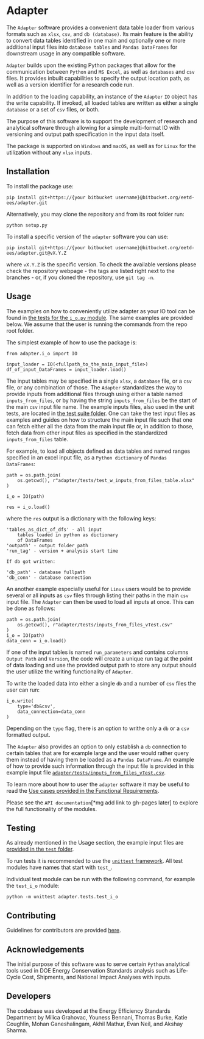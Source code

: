 # Adapter

The `Adapter` software provides a convenient data table loader from various formats such as `xlsx`, `csv`, and `db (database)`. Its main feature is the ability to convert data tables identified in one main and optionally one or more additional input files into `database tables` and `Pandas DataFrames` for downstream usage in any compatible software.

`Adapter` builds upon the existing Python packages that allow for the communication between `Python` and `MS Excel`, as well as `databases` and `csv` files. It provides inbuilt capabilities to specify the output location path, as well as a version identifier for a research code run. 

In addition to the loading capability, an instance of the `Adapter` `IO` object has the write capability. If invoked, all loaded tables are written as either a single `database` or a set of `csv` files, or both.

The purpose of this software is to support the development of research and analytical software through allowing for a simple multi-format IO with versioning and output path specification in the input data itself.

The package is supported on `Windows` and `macOS`, as well as for `Linux` for the utilization without any `xlsx` inputs. 


## Installation

To install the package use:
```
pip install git+https://{your bitbucket username}@bitbucket.org/eetd-ees/adapter.git
```

Alternatively, you may clone the repository and from its root folder run:
```
python setup.py
```

To install a specific version of the `adapter` software you can use:
```
pip install git+https://{your bitbucket username}@bitbucket.org/eetd-ees/adapter.git@vX.Y.Z
```
where `vX.Y.Z` is the specific version. To check the available versions please check the repository webpage - the tags are listed right next to the branches - or, if you cloned the repository, use `git tag -n`.


## Usage

The examples on how to conveniently utilize adapter as your IO tool can be found in [the tests for the `i_o.py` module](https://bitbucket.org/eetd-ees/adapter/src/master/adapter/tests/test_i_o.py). The same examples are provided below. We assume that the user is running the commands from the repo root folder.

The simplest example of how to use the package is:
```
from adapter.i_o import IO

input_loader = IO(<fullpath_to_the_main_input_file>)
df_of_input_DataFrames = input_loader.load()
```

The input tables may be specified in a single `xlsx`, a `database` file, or a `csv` file, or any combination of those. The `Adapter` standardizes the way to provide inputs from additional files through using either a table named `inputs_from_files`, or by having the string `inputs_from_files` be the start of the main `csv` input file name. The example inputs files, also used in the unit tests, are located in [the test suite folder](https://bitbucket.org/eetd-ees/adapter/src/master/adapter/tests/). One can take the test input files as examples and guides on how to structure the main input file such that one can fetch either all the data from the main input file or, in addition to those, fetch data from other input files as specified in the standardized `inputs_from_files` table.

For example, to load all objects defined as data tables and named ranges specified in an excel input file, as a
`Python dictionary` of `Pandas DataFrames`:

```
path = os.path.join(
    os.getcwd(), r"adapter/tests/test_w_inputs_from_files_table.xlsx"
)

i_o = IO(path)

res = i_o.load()
```

where the `res` output is a dictionary with the following keys:
```
'tables_as_dict_of_dfs' - all input
    tables loaded in python as dictionary
    of DataFrames
'outpath' - output folder path
'run_tag' - version + analysis start time

If db got written:

'db_path' - database fullpath
'db_conn' - database connection
```

An another example especially useful for `Linux` users would be to provide several or all inputs as `csv` files through listing their paths in the main `csv` input file. The `Adapter` can then be used to load all inputs at once. This can be done as follows:
```
path = os.path.join(
    os.getcwd(), r"adapter/tests/inputs_from_files_vTest.csv"
)
i_o = IO(path)
data_conn = i_o.load()
```

If one of the input tables is named `run_parameters` and contains columns `Output Path` and `Version`, the code will create a unique run tag at the point of data loading and use the provided output path to store any output should the user utilize the writing functionality of `Adapter`.

To write the loaded data into either a single `db` and a number of `csv` files the user can run:
```
i_o.write(
    type='db&csv',
    data_connection=data_conn
)
```
Depending on the `type` flag, there is an option to writhe only a `db` or a `csv` formatted output.

The `Adapter` also provides an option to only establish a `db` connection to certain tables that are for example large and the user would 
rather query them instead of having them be loaded as a `Pandas DataFrame`. An example of how to provide such information through the input file is 
provided in this example input file [`adapter/tests/inputs_from_files_vTest.csv`](https://bitbucket.org/eetd-ees/adapter/src/master/adapter/tests/inputs_from_files_vTest.csv).

To learn more about how to user the `adapter` software it may be useful to read the [Use cases provided in the Functional Requirements](https://bitbucket.org/eetd-ees/adapter/wiki/Functional%20Requirements).

Please see the `API documentation`[*mg add link to gh-pages later] to explore the full functionality of the modules.  


## Testing

As already mentioned in the Usage section, the example input files are [provided in the `test` folder](https://bitbucket.org/eetd-ees/adapter/src/master/adapter/tests/).

To run tests it is recommended to use the [`unittest` framework](https://docs.python.org/3/library/unittest.html). All test modules have names that start with `test_`.

Individual test module can be run with the following command, for example the `test_i_o` module:
```
python -m unittest adapter.tests.test_i_o
```


## Contributing

Guidelines for contributors are provided [here](https://bitbucket.org/eetd-ees/adapter/src/master/adapter/contributing.md).


## Acknowledgements

The initial purpose of this software was to serve certain `Python` analytical tools used in DOE Energy Conservation Standards analysis such as Life-Cycle Cost, Shipments, and National Impact Analyses with inputs.


## Developers

The codebase was developed at the Energy Efficiency Standards Department by Milica Grahovac, Youness Bennani, Thomas Burke, Katie Coughlin, Mohan Ganeshalingam, Akhil Mathur, Evan Neil, and Akshay Sharma.
